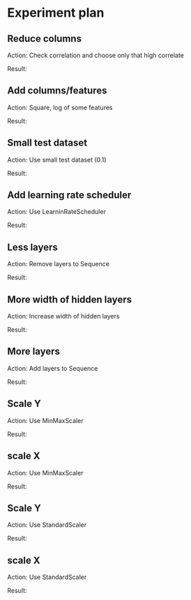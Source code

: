 # Experiment plan

## Reduce columns

Action: Check correlation and choose only that high correlate

Result:

## Add columns/features

Action: Square, log of some features

Result:

## Small test dataset

Action: Use small test dataset (0.1)

Result:

## Add learning rate scheduler

Action: Use LearninRateScheduler

Result:

## Less layers

Action: Remove layers to Sequence

Result:

## More width of hidden layers

Action: Increase width of hidden layers

Result:

## More layers

Action: Add layers to Sequence

Result:

## Scale Y

Action: Use MinMaxScaler

Result:

## scale X

Action: Use MinMaxScaler

Result:


## Scale Y

Action: Use StandardScaler

Result:

## scale X

Action: Use StandardScaler

Result: